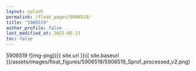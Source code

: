 ```yaml
---
layout: splash
permalink: /float_pages/5906519/
title: "5906519"
author_profile: false
last_modified_at: 2025-06-13
toc: false
---
```

 
5906519
![img-png]({{ site.url }}{{ site.baseurl }}/assets/images/float_figures/5906519/5906519_Sprof_processed_v2.png)